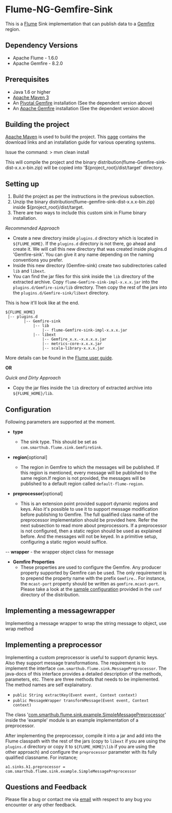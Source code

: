 #  Flume-NG-Gemfire-Sink

This is a [Flume](https://flume.apache.org) Sink implementation that can publish data to a [Gemfire](http://Gemfire.apache.org) region.


## Dependency Versions
- Apache Flume - 1.6.0
- Apache Gemfire - 8.2.0

## Prerequisites
- Java 1.6 or higher
- [Apache Maven 3](http://maven.apache.org)
- An [Pivotal Gemfire](http://pivotal.io/big-data/pivotal-gemfire) installation (See the dependent version above)
- An [Apache Gemfire](http://Gemfire.apache.org) installation (See the dependent version above)

## Building the project
[Apache Maven](http://maven.apache.org) is used to build the project. This [page](http://maven.apache.org/download.cgi) contains the download links and an installation guide for various operating systems.

Issue the command: > mvn clean install

This will compile the project and the binary distribution(flume-Gemfire-sink-dist-x.x.x-bin.zip) will be copied into '${project_root}/dist/target' directory.

## Setting up

1. Build the project as per the instructions in the previous subsection.
2. Unzip the binary distribution(flume-gemfire-sink-dist-x.x.x-bin.zip) inside ${project_root}/dist/target.
3. There are two ways to include this custom sink in Flume binary installation.

_Recommended Approach_
- Create a new directory inside `plugins.d` directory which is located in `${FLUME_HOME}`. If the `plugins.d` directory is not there, go ahead and create it. We will call this new directory that was created inside plugins.d 'Gemfire-sink'. You can give it any name depending on the naming conventions you prefer.
- Inside this new directory (Gemfire-sink) create two subdirectories called `lib` and `libext`.
- You can find the jar files for this sink inside the `lib` directory of the extracted archive. Copy `flume-Gemfire-sink-impl-x.x.x.jar` into the `plugins.d/Gemfire-sink/lib` directory. Then copy the rest of the jars into the `plugins.d/Gemfire-sink/libext` directory.

This is how it'll look like at the end.
```
${FLUME_HOME}
 |-- plugins.d
 		|-- Gemfire-sink
 			|-- lib
   				|-- flume-Gemfire-sink-impl-x.x.x.jar
 			|-- libext
   				|-- Gemfire_x.x.-x.x.x.x.jar
   				|-- metrics-core-x.x.x.jar
   				|-- scala-library-x.x.x.jar
```
More details can be found in the [Flume user guide](https://flume.apache.org/FlumeUserGuide.html#the-plugins-d-directory).

**OR**
                                
_Quick and Dirty Approach_
- Copy the jar files inside the `lib` directory of extracted archive into `${FLUME_HOME}/lib`.

## Configuration
Following parameters are supported at the moment.

- **type**
	- The sink type. This should be set as `com.smarthub.flume.sink.GemfireSink`.

- **region**[optional] 
	- The region in Gemfire to which the messages will be published. If this region is mentioned, every message will be published to the same region.If region is not provided, the messages will be published to a default region called `default-flume-region`.

- **preprocessor**[optional]
	- This is an extension point provided support dynamic regions and keys. Also it's possible to use it to support message modification before publishing to Gemfire. The full qualified class name of the preprocessor implementation should be provided here. Refer the next subsection to read more about preprocessors. If a preprocessor is not configured, then a static region should be used as explained before. And the messages will not be keyed. In a primitive setup, configuring a static region would suffice.

-- **wrapper**
	- the wrapper object class for message
	
- **Gemfire Properties**
	- These properties are used to configure the Gemfire. Any producer property supported by Gemfire can be used. The only requirement is to prepend the property name with the prefix `Gemfire.`. For instance, the `mcast-port` property should be written as `gemfire.mcast-port`. Please take a look at the [sample configuration](https://github.com/yuenengfanhua/flume-ng-gemfire-sink/blob/master/impl/src/test/resources/gemfire.properties) provided in the `conf` directory of the distribution.

	
## Implementing a messagewrapper
Implementing a message wrapper to wrap the string message to object, use wrap method
	
## Implementing a preprocessor
Implementing a custom preprocessor is useful to support dynamic keys. Also they support message transformations. The requirement is to implement the interface `com.smarthub.flume.sink.MessagePreprocessor`. The java-docs of this interface provides a detailed description of the methods, parameters, etc. There are three methods that needs to be implemented. The method names are self explainatory.

- ```public String extractKey(Event event, Context context)```
- ```public MessageWrapper transformMessage(Event event, Context context)```

The class '[com.smarthub.flume.sink.example.SimpleMessagePreprocessor](https://github.com/yuenengfanhua/flume-ng-gemfire-sink/blob/master/example/src/main/java/com/smarthub/flume/sink/example/SimpleMessagePreprocessor.java)' inside the 'example' module is an example implementation of a preprocessor.

After implementing the preprocessor, compile it into a jar and add into the Flume classpath with the rest of the jars (copy to `libext` if you are using the `plugins.d` directory or copy it to `${FLUME_HOME}\lib` if you are using the other approach) and configure the `preprocessor` parameter with its fully qualified classname. For instance;

`a1.sinks.k1.preprocessor = com.smarthub.flume.sink.example.SimpleMessagePreprocessor`

## Questions and Feedback
Please file a bug or contact me via [email](mailto:yuenengfanhua@gmail.com) with respect to any bug you encounter or any other feedback.

